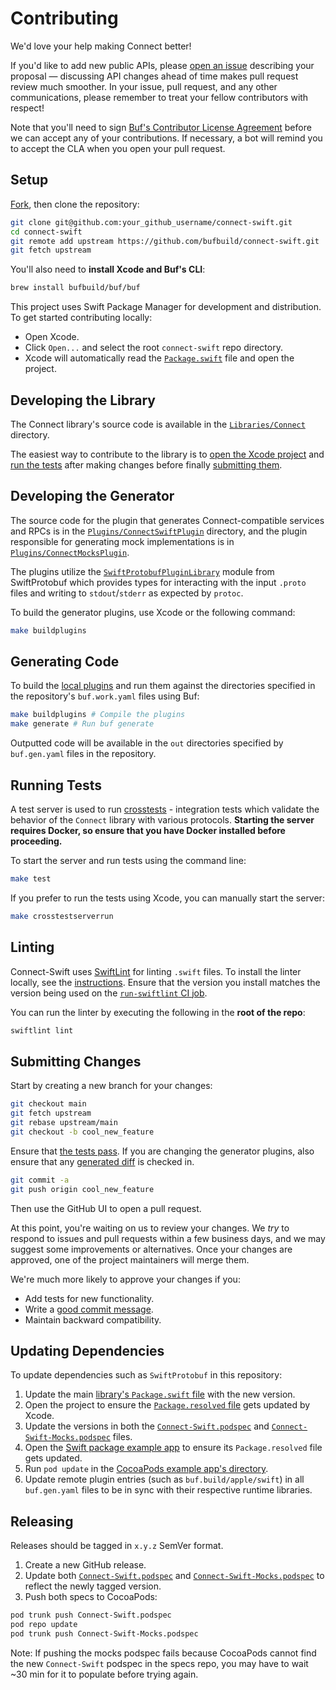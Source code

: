 Contributing
============

We'd love your help making Connect better!

If you'd like to add new public APIs, please [open an issue][open-issue]
describing your proposal &mdash; discussing API changes ahead of time makes
pull request review much smoother. In your issue, pull request, and any other
communications, please remember to treat your fellow contributors with
respect!

Note that you'll need to sign [Buf's Contributor License Agreement][cla]
before we can accept any of your contributions. If necessary, a bot will remind
you to accept the CLA when you open your pull request.

## Setup

[Fork][fork], then clone the repository:

```sh
git clone git@github.com:your_github_username/connect-swift.git
cd connect-swift
git remote add upstream https://github.com/bufbuild/connect-swift.git
git fetch upstream
```

You'll also need to **install Xcode and Buf's CLI**:

```sh
brew install bufbuild/buf/buf
```

This project uses Swift Package Manager for development and
distribution. To get started contributing locally:

- Open Xcode.
- Click `Open...` and select the root `connect-swift` repo directory.
- Xcode will automatically read the [`Package.swift`](../Package.swift)
  file and open the project.

## Developing the Library

The Connect library's source code is available in the
[`Libraries/Connect`](../Libraries/Connect) directory.

The easiest way to contribute to the library is to
[open the Xcode project](#setup) and
[run the tests](#running-tests) after making changes before finally
[submitting them](#submitting-changes).

## Developing the Generator

The source code for the plugin that generates Connect-compatible
services and RPCs is in the
[`Plugins/ConnectSwiftPlugin`](../Plugins/ConnectSwiftPlugin) directory,
and the plugin responsible for generating mock implementations is in
[`Plugins/ConnectMocksPlugin`](../Plugins/ConnectMocksPlugin).

The plugins utilize the [`SwiftProtobufPluginLibrary`][swift-plugin-library]
module from SwiftProtobuf which provides types for interacting with the input
`.proto` files and writing to `stdout`/`stderr` as expected by `protoc`.

To build the generator plugins, use Xcode or the following command:

```sh
make buildplugins
```

## Generating Code

To build the [local plugins](../Plugins) and run them against the directories
specified in the repository's `buf.work.yaml` files using Buf:

```sh
make buildplugins # Compile the plugins
make generate # Run buf generate
```

Outputted code will be available in the `out` directories specified by
`buf.gen.yaml` files in the repository.

## Running Tests

A test server is used to run
[crosstests](../Tests/ConnectLibraryTests/ConnectCrosstests) -
integration tests which validate the behavior of the `Connect` library with
various protocols. **Starting the server requires Docker,
so ensure that you have Docker installed before proceeding.**

To start the server and run tests using the command line:

```sh
make test
```

If you prefer to run the tests using Xcode, you can manually start the server:

```sh
make crosstestserverrun
```

## Linting

Connect-Swift uses [SwiftLint][swiftlint] for linting `.swift` files. To
install the linter locally, see the [instructions][swiftlint-install]. Ensure
that the version you install matches the version being used on the
[`run-swiftlint` CI job](./workflows/ci.yaml).

You can run the linter by executing the following in the **root of the repo**:

```sh
swiftlint lint
```

## Submitting Changes

Start by creating a new branch for your changes:

```sh
git checkout main
git fetch upstream
git rebase upstream/main
git checkout -b cool_new_feature
```

Ensure that [the tests pass](#running-tests). If you are changing the generator
plugins, also ensure that any [generated diff](#generating-code) is checked in.

```sh
git commit -a
git push origin cool_new_feature
```

Then use the GitHub UI to open a pull request.

At this point, you're waiting on us to review your changes. We *try* to respond
to issues and pull requests within a few business days, and we may suggest some
improvements or alternatives. Once your changes are approved, one of the
project maintainers will merge them.

We're much more likely to approve your changes if you:

* Add tests for new functionality.
* Write a [good commit message][commit-message].
* Maintain backward compatibility.

## Updating Dependencies

To update dependencies such as `SwiftProtobuf` in this repository:

1. Update the main [library's `Package.swift` file](../Package.swift) with the new version.
2. Open the project to ensure the [`Package.resolved` file](../Package.resolved) gets updated by Xcode.
3. Update the versions in both the [`Connect-Swift.podspec`](../Connect-Swift.podspec) and
   [`Connect-Swift-Mocks.podspec`](../Connect-Swift-Mocks.podspec) files.
4. Open the [Swift package example app](../Examples/ElizaSwiftPackageApp) to ensure its `Package.resolved` file gets updated.
5. Run `pod update` in the [CocoaPods example app's directory](../Examples/ElizaCocoaPodsApp).
6. Update remote plugin entries (such as `buf.build/apple/swift`) in all `buf.gen.yaml` files to be in sync with their respective runtime libraries.

## Releasing

Releases should be tagged in `x.y.z` SemVer format.

1. Create a new GitHub release.
2. Update both [`Connect-Swift.podspec`](../Connect-Swift.podspec) and
   [`Connect-Swift-Mocks.podspec`](../Connect-Swift-Mocks.podspec) to reflect
   the newly tagged version.
3. Push both specs to CocoaPods:

```sh
pod trunk push Connect-Swift.podspec
pod repo update
pod trunk push Connect-Swift-Mocks.podspec
```

Note: If pushing the mocks podspec fails because CocoaPods cannot find the new
`Connect-Swift` podspec in the specs repo, you may have to wait ~30 min
for it to populate before trying again.

[cla]: https://cla-assistant.io/bufbuild/connect-swift
[commit-message]: http://tbaggery.com/2008/04/19/a-note-about-git-commit-messages.html
[fork]: https://github.com/bufbuild/connect-swift/fork
[open-issue]: https://github.com/bufbuild/connect-swift/issues/new
[swiftlint]: https://github.com/realm/SwiftLint
[swiftlint-install]: https://github.com/realm/SwiftLint#installation
[swift-plugin-library]: https://github.com/apple/swift-protobuf/tree/main/Sources/SwiftProtobufPluginLibrary
